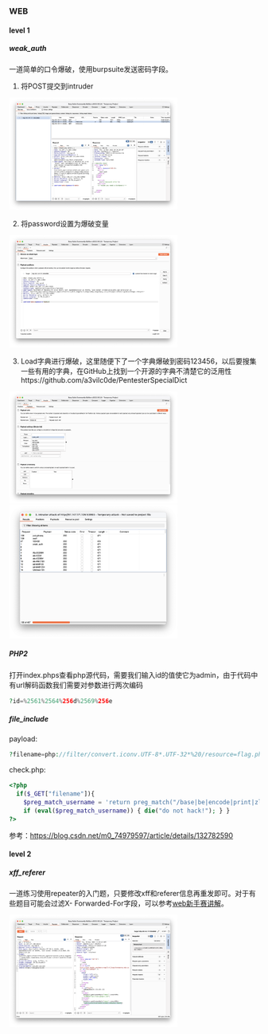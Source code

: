 ### WEB

#### level 1

##### weak_auth

一道简单的口令爆破，使用burpsuite发送密码字段。

1. 将POST提交到intruder

<img src="./src/weak_auth-1.png" alt="weak_auth-1" style="zoom:33%;" />

2. 将password设置为爆破变量

<img src="./src/weak_auth-2.png" alt="weak_auth-2" style="zoom:33%;" />

3. Load字典进行爆破，这里随便下了一个字典爆破到密码123456，以后要搜集一些有用的字典，在GitHub上找到一个开源的字典不清楚它的泛用性https://github.com/a3vilc0de/PentesterSpecialDict

<img src="./src/weak_auth-3.png" alt="weak_auth-3" style="zoom:33%;" /><img src="./src/weak_auth-4.png" alt="weak_auth-4" style="zoom:33%;" />

##### PHP2

打开index.phps查看php源代码，需要我们输入id的值使它为admin，由于代码中有url解码函数我们需要对参数进行两次编码

```php
?id=%2561%2564%256d%2569%256e
```

##### file_include

payload:

```php
?filename=php://filter/convert.iconv.UTF-8*.UTF-32*%20/resource=flag.php
```

check.php:

```php
<?php 
  if($_GET["filename"]){
    $preg_match_username = 'return preg_match("/base|be|encode|print|zlib|quoted|write|rot13|read|string/i", $_GET["filename"]);'; 
    if (eval($preg_match_username)) { die("do not hack!"); } } 
?>
```

参考：https://blog.csdn.net/m0_74979597/article/details/132782590

#### level 2

##### xff_referer

一道练习使用repeater的入门题，只要修改xff和referer信息再重发即可。对于有些题目可能会过滤X- Forwarded-For字段，可以参考[web新手赛讲解](https://www.bilibili.com/video/BV1mb411R7LR?p=24&vd_source=babc412cd285c7f3e7b58102a5465f0f)。

<img src="./src/xff_referer.png" alt="xff_referer" style="zoom:33%;" />
